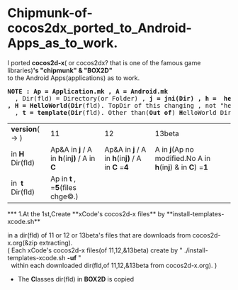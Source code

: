 Chipmunk-of-cocos2dx_ported_to_Android-Apps_as_to_work.
=============================
I ported **cocos2d-x**( or cocos2dx? that is one of the famous game libraries)**'s "chipmunk" & "BOX2D"**  
to the Android Apps(applications) as  to work.  
<pre><b>NOTE : Ap = Application.mk , A = Android.mk</b>
&nbsp; , Dir(fld) = Directory(or Folder) , <b>j = jni(Dir) , h =  helloworld(Dir) , C = Classes(Dir)
, H = HelloWorld(Dir</b>(fld). TopDir of this changing , not "helloworld(Dir)" abobe. <b>)</b>
&nbsp; , <b>t = template(Dir</b>(fld). Other than(<b>Out of</b>) <b>H</b>elloWorld Dir(fld). <b>)</b>
</pre>
<table><tr>
<td><b>version</b>( → )</td>
<td>11</td><td>12</td>
<td>13beta</td></tr>
<tr>
<td>in <b>H</b> Dir(fld)</td>
<td>Ap&A in <b>j</b> / A in <b>h</b>(in<b>j)</b> / A in <b>C</b></td>
<td>Ap&A in <b>j</b> / A in <b>h</b>(in<b>j)</b> / A in <b>C</b> =<b>4</b></td>
<td>A in <b>j</b>(Ap no modified.No A in <b>h</b>(in<b>j</b>) & in <b>C</b>)</b> =<b>1</b></td></tr>
<tr>
<td>in <b>&nbsp;t</b> Dir(fld)</td>
<td>Ap in <b>t</b> , =<b>5</b>(files chge&copy.)</td>
<td></td>
<td></td>
</tr></table>
***
1.At the 1st,Create **xCode's cocos2d-x files** by **install-templates-xcode.sh**  

in a dir(fld) of 11 or 12 or 13beta's files that are downloads from cocos2d-x.org(&zip extracting).  
( Each xCode's cocos2d-x files(of 11,12,&13beta) create by " ./install-templates-xcode.sh **-uf** "  
&nbsp; within each downloaded dir(fld,of 11,12,&13beta from cocos2d-x.org). )

  
* The **C**lasses dir(fld) in **BOX2D** is copied 